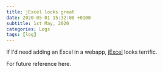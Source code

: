 ```yaml
---
title: jExcel looks great
date: 2020-05-01 15:32:00 +0100
subtitle: 1st May, 2020
categories: Logs
tags: [log]
---
```


If I'd need adding an Excel in a webapp, [jExcel](https://github.com/paulhodel/jexcel) looks terrific.

For future reference here.